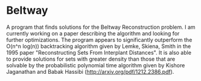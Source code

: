 # Beltway
A program that finds solutions for the Beltway Reconstruction problem. 
I am currently working on a paper describing the algorithm and looking for further optimizations. 
The program appears to significantly outperform the O(n^n log(n)) backtracking algorithm given by Lemke, Skiena, Smith in 
the 1995 paper "Reconstructing Sets From Interplant Distances". It is also able to provide solutions for sets with greater 
density than those that are solvable by the probabilistic polynomial time algorithm given by Kishore Jaganathan and 
Babak Hassibi (http://arxiv.org/pdf/1212.2386.pdf). 
